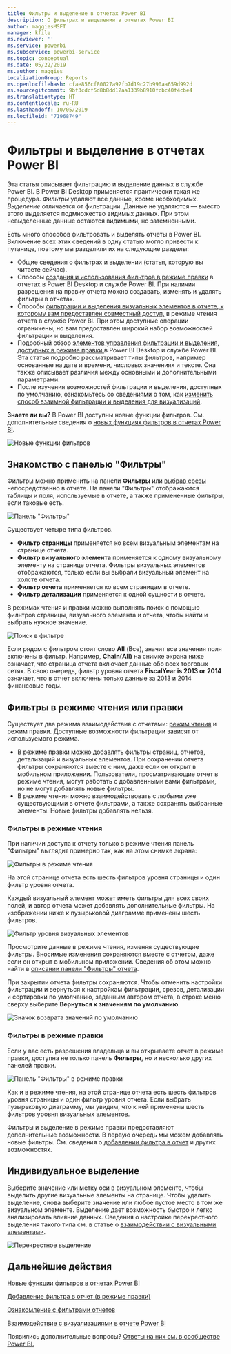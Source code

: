 ```yaml
---
title: Фильтры и выделение в отчетах Power BI
description: О фильтрах и выделении в отчетах Power BI
author: maggiesMSFT
manager: kfile
ms.reviewer: ''
ms.service: powerbi
ms.subservice: powerbi-service
ms.topic: conceptual
ms.date: 05/22/2019
ms.author: maggies
LocalizationGroup: Reports
ms.openlocfilehash: cfae856cf80027a92fb7d19c27b990aa659d992d
ms.sourcegitcommit: 9bf3cdcf5d8b8dd12aa1339b8910fcbc40f4cbe4
ms.translationtype: HT
ms.contentlocale: ru-RU
ms.lasthandoff: 10/05/2019
ms.locfileid: "71968749"
---
```

# <a name="filters-and-highlighting-in-power-bi-reports"></a>Фильтры и выделение в отчетах Power BI
 Эта статья описывает фильтрацию и выделение данных в службе Power BI. В Power BI Desktop применяется практически такая же процедура. *Фильтры* удаляют все данные, кроме необходимых. *Выделение* отличается от фильтрации. Данные не удаляются — вместо этого выделяется подмножество видимых данных. При этом невыделенные данные остаются видимыми, но затемненными.

Есть много способов фильтровать и выделять отчеты в Power BI. Включение всех этих сведений в одну статью могло привести к путанице, поэтому мы разделили их на следующие разделы:

* Общие сведения о фильтрах и выделении (статья, которую вы читаете сейчас).
* Способы [создания и использования фильтров в режиме правки](power-bi-report-add-filter.md) в отчетах в Power BI Desktop и службе Power BI. При наличии разрешения на правку отчета можно создавать, изменять и удалять фильтры в отчетах.
* Способы [фильтрации и выделения визуальных элементов в отчете, к которому вам предоставлен совместный доступ,](consumer/end-user-interactions.md) в режиме чтения отчета в службе Power BI. При этом доступные операции ограничены, но вам предоставлен широкий набор возможностей фильтрации и выделения.  
* Подробный обзор [элементов управления фильтрации и выделения, доступных в режиме правки ](power-bi-report-add-filter.md) в Power BI Desktop и службе Power BI. Эта статья подробно рассматривает типы фильтров, например основанные на дате и времени, числовых значениях и тексте. Она также описывает различия между основными и дополнительными параметрами.
* После изучения возможностей фильтрации и выделения, доступных по умолчанию, ознакомьтесь со сведениями о том, как [изменить способ взаимной фильтрации и выделения для визуализаций](service-reports-visual-interactions.md).

**Знаете ли вы?** В Power BI доступны новые функции фильтров. См. дополнительные сведения о [новых функциях фильтров в отчетах Power BI](power-bi-report-filter.md).

![Новые функции фильтров](media/power-bi-reports-filters-and-highlighting/power-bi-filter-reading.png)


## <a name="intro-to-the-filters-pane"></a>Знакомство с панелью "Фильтры"

Фильтры можно применить на панели **Фильтры** или [выбрав срезы](visuals/power-bi-visualization-slicers.md) непосредственно в отчете. На панели "Фильтры" отображаются таблицы и поля, используемые в отчете, а также примененные фильтры, если таковые есть. 

![Панель "Фильтры"](media/power-bi-reports-filters-and-highlighting/power-bi-add-filter-reading-view.png)

Существует четыре типа фильтров.

- **Фильтр страницы** применяется ко всем визуальным элементам на странице отчета.     
- **Фильтр визуального элемента** применяется к одному визуальному элементу на странице отчета. Фильтры визуальных элементов отображаются, только если вы выбрали визуальный элемент на холсте отчета.    
- **Фильтр отчета** применяется ко всем страницам в отчете.    
- **Фильтр детализации** применяется к одной сущности в отчете.    

В режимах чтения и правки можно выполнять поиск с помощью фильтров страницы, визуального элемента и отчета, чтобы найти и выбрать нужное значение. 

![Поиск в фильтре](media/power-bi-reports-filters-and-highlighting/power-bi-search-filter.png)

Если рядом с фильтром стоит слово **All** (Все), значит все значения поля включены в фильтр.  Например, **Chain(All)** на снимке экрана ниже означает, что страница отчета включает данные обо всех торговых сетях.  В свою очередь, фильтр уровня отчета **FiscalYear is 2013 or 2014** означает, что в отчет включены только данные за 2013 и 2014 финансовые годы.

## <a name="filters-in-reading-or-editing-view"></a>Фильтры в режиме чтения или правки
Существует два режима взаимодействия с отчетами: [режим чтения](consumer/end-user-reading-view.md) и режим правки. Доступные возможности фильтрации зависят от используемого режима.

* В режиме правки можно добавлять фильтры страниц, отчетов, детализаций и визуальных элементов. При сохранении отчета фильтры сохраняются вместе с ним, даже если он открыт в мобильном приложении. Пользователи, просматривающие отчет в режиме чтения, могут работать с добавленными вами фильтрами, но не могут добавлять новые фильтры.
* В режиме чтения можно взаимодействовать с любыми уже существующими в отчете фильтрами, а также сохранять выбранные элементы. Новые фильтры добавлять нельзя.

### <a name="filters-in-reading-view"></a>Фильтры в режиме чтения
При наличии доступа к отчету только в режиме чтения панель "Фильтры" выглядит примерно так, как на этом снимке экрана:

![Фильтры в режиме чтения](media/power-bi-reports-filters-and-highlighting/power-bi-filter-reading-view.png)

На этой странице отчета есть шесть фильтров уровня страницы и один фильтр уровня отчета.

Каждый визуальный элемент может иметь фильтры для всех своих полей, и автор отчета может добавлять дополнительные фильтры. На изображении ниже к пузырьковой диаграмме применены шесть фильтров.

![Фильтр уровня визуальных элементов](media/power-bi-reports-filters-and-highlighting/power-bi-filter-visual-level.png)

Просмотрите данные в режиме чтения, изменяя существующие фильтры. Вносимые изменения сохраняются вместе с отчетом, даже если он открыт в мобильном приложении. Сведения об этом можно найти в [описании панели "Фильтры" отчета](consumer/end-user-report-filter.md).

При закрытии отчета фильтры сохраняются. Чтобы отменить настройки фильтрации и вернуться к настройкам фильтрации, срезов, детализации и сортировки по умолчанию, заданным автором отчета, в строке меню сверху выберите **Вернуться к значениям по умолчанию**.

![Значок возврата значений по умолчанию](media/power-bi-reports-filters-and-highlighting/power-bi-reset-to-default.png)

### <a name="filters-in-editing-view"></a>Фильтры в режиме правки
Если у вас есть разрешения владельца и вы открываете отчет в режиме правки, доступна не только панель **Фильтры**, но и несколько других панелей правки.

![Панель "Фильтры" в режиме правки](media/power-bi-reports-filters-and-highlighting/power-bi-add-filter-editing-view.png)

Как и в режиме чтения, на этой странице отчета есть шесть фильтров уровня страницы и один фильтр уровня отчета. Если выбрать пузырьковую диаграмму, мы увидим, что к ней применены шесть фильтров уровня визуальных элементов.

Фильтры и выделение в режиме правки предоставляют дополнительные возможности. В первую очередь мы можем добавлять новые фильтры. См. сведения о [добавлении фильтра в отчет](power-bi-report-add-filter.md) и других возможностях.

## <a name="ad-hoc-highlighting"></a>Индивидуальное выделение
Выберите значение или метку оси в визуальном элементе, чтобы выделить другие визуальные элементы на странице. Чтобы удалить выделение, снова выберите значение или любое пустое место в том же визуальном элементе. Выделение дает возможность быстро и легко анализировать влияние данных. Сведения о настройке перекрестного выделения такого типа см. в статье о [взаимодействии с визуальными элементами](service-reports-visual-interactions.md).

![Перекрестное выделение](media/power-bi-reports-filters-and-highlighting/power-bi-adhoc-filter.gif)


## <a name="next-steps"></a>Дальнейшие действия

[Новые функции фильтров в отчетах Power BI](power-bi-report-filter.md)

[Добавление фильтра в отчет (в режиме правки)](power-bi-report-add-filter.md)

[Ознакомление с фильтрами отчетов](consumer/end-user-report-filter.md)

[Взаимодействие с визуализациями в отчете Power BI](consumer/end-user-interactions.md)

Появились дополнительные вопросы? [Ответы на них см. в сообществе Power BI.](http://community.powerbi.com/)

